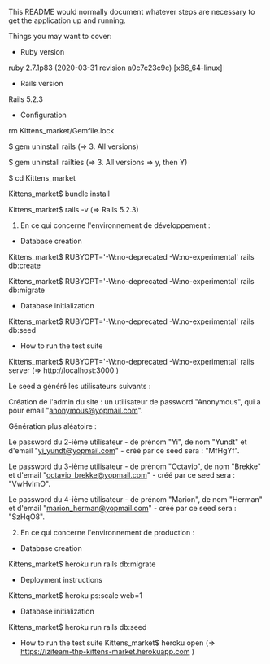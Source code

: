 This README would normally document whatever steps are necessary to get the
application up and running.

Things you may want to cover:

* Ruby version

ruby 2.7.1p83 (2020-03-31 revision a0c7c23c9c) [x86_64-linux]

* Rails version

Rails 5.2.3

* Configuration

rm Kittens_market/Gemfile.lock

$ gem uninstall rails
(=> 3. All versions)

$ gem uninstall railties
(=> 3. All versions => y, then Y)

$ cd Kittens_market

Kittens_market$ bundle install

Kittens_market$ rails -v
(=> Rails 5.2.3)

1. En ce qui concerne l'environnement de développement :

* Database creation

Kittens_market$ RUBYOPT='-W:no-deprecated -W:no-experimental' rails db:create

Kittens_market$ RUBYOPT='-W:no-deprecated -W:no-experimental' rails db:migrate

* Database initialization

Kittens_market$ RUBYOPT='-W:no-deprecated -W:no-experimental' rails db:seed

* How to run the test suite

Kittens_market$ RUBYOPT='-W:no-deprecated -W:no-experimental' rails server (=> http://localhost:3000 )

Le seed a généré les utilisateurs suivants :

Création de l'admin du site : un utilisateur de password "Anonymous", qui a pour email "anonymous@yopmail.com".

Génération plus aléatoire :

Le password du 2-ième utilisateur - de prénom "Yi", de nom "Yundt" et d'email "yi_yundt@yopmail.com" - créé par ce seed sera : "MfHgYf".

Le password du 3-ième utilisateur - de prénom "Octavio", de nom "Brekke" et d'email "octavio_brekke@yopmail.com" - créé par ce seed sera : "VwHvImO".

Le password du 4-ième utilisateur - de prénom "Marion", de nom "Herman" et d'email "marion_herman@yopmail.com" - créé par ce seed sera : "SzHqO8".

2. En ce qui concerne l'environnement de production :

* Database creation

Kittens_market$ heroku run rails db:migrate

* Deployment instructions

Kittens_market$ heroku ps:scale web=1

* Database initialization

Kittens_market$ heroku run rails db:seed

* How to run the test suite
Kittens_market$ heroku open (=> https://iziteam-thp-kittens-market.herokuapp.com )
